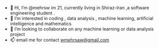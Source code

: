 - 👋 Hi, I’m @mehrsw im 21, currently living in Shiraz-Iran ,a software engineering student .
- 👀 I’m interested in coding , data analysis , machine learning, artificial intelligence and mathematics
- 💞️ I’m looking to collaborate on any machine learning or data analysis project 
- 📫 email me for contact wmehrsaw@gmail.com

<!---
mehrsw/mehrsw is a ✨ special ✨ repository because its `README.md` (this file) appears on your GitHub profile.
You can click the Preview link to take a look at your changes.
--->
